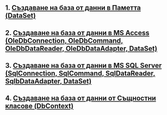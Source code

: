 # 
## 1. [Създаване на база от данни в Паметта (DataSet)](https://github.com/vakovsky/11/tree/main/mem)
## 2. [Създаване на база от данни в MS Access (OleDbConnection, OleDbCommand, OleDbDataReader, OleDbDataAdapter, DataSet)](https://github.com/vakovsky/11/blob/main/access/MS_Access.docx)
## 3. [Създаване на база от данни в MS SQL Server (SqlConnection, SqlCommand, SqlDataReader, SqlbDataAdapter, DataSet)](https://github.com/vakovsky/11/blob/main/mssql/MS_SQL.docx)
## 4. [Създаване на база от данни от Същностни класове (DbContext)]()

